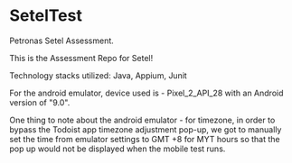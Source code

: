 # SetelTest
Petronas Setel Assessment. 

This is the Assessment Repo for Setel!

Technology stacks utilized: Java, Appium, Junit

For the android emulator, device used is - Pixel_2_API_28 with an Android version of "9.0".

One thing to note about the android emulator - for timezone, in order to bypass the Todoist app timezone adjustment pop-up, we got to manually set the time 
from emulator settings to GMT +8 for MYT hours so that the pop up would not be displayed when the mobile test runs.
